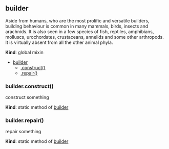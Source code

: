 <a name="builder"></a>
## builder
Aside from humans, who are the most prolific and versatile builders, building behaviour is common in many mammals, birds, insects and arachnids. It is also seen in a few species of fish, reptiles, amphibians, molluscs, urochordates, crustaceans, annelids and some other arthropods. It is virtually absent from all the other animal phyla.

**Kind**: global mixin  

* [builder](#builder)
    * [.construct()](#BITBUCKET-builder.construct)
    * [.repair()](#BITBUCKET-builder.repair)


<a name="BITBUCKET-builder.construct"></a>
### builder.construct()
construct something

**Kind**: static method of [builder](#builder)


<a name="BITBUCKET-builder.repair"></a>
### builder.repair()
repair something

**Kind**: static method of [builder](#builder)


